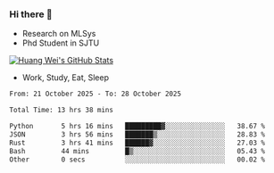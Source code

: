 ### Hi there 👋
- Research on MLSys
- Phd Student in SJTU
  
[![Huang Wei's GitHub Stats](https://github-readme-stats.vercel.app/api?username=huangwei021230&theme=tokyonight)](https://github.com/anuraghazra/github-readme-stats)

- Work, Study, Eat, Sleep


<!--START_SECTION:waka-->

```txt
From: 21 October 2025 - To: 28 October 2025

Total Time: 13 hrs 38 mins

Python       5 hrs 16 mins   █████████▓░░░░░░░░░░░░░░░   38.67 %
JSON         3 hrs 56 mins   ███████▒░░░░░░░░░░░░░░░░░   28.83 %
Rust         3 hrs 41 mins   ██████▓░░░░░░░░░░░░░░░░░░   27.03 %
Bash         44 mins         █▒░░░░░░░░░░░░░░░░░░░░░░░   05.43 %
Other        0 secs          ░░░░░░░░░░░░░░░░░░░░░░░░░   00.02 %
```

<!--END_SECTION:waka-->
